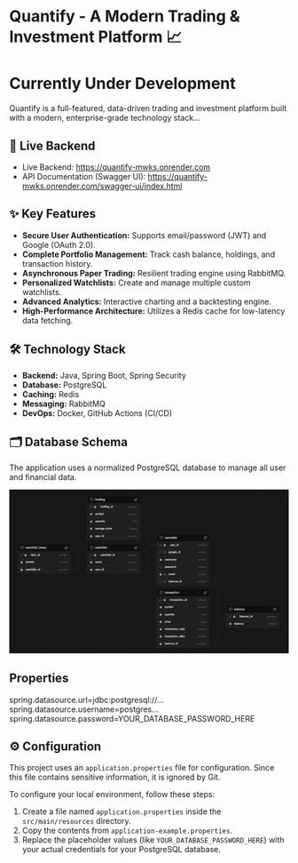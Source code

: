 # Quantify - A Modern Trading & Investment Platform 📈
# Currently Under Development

Quantify is a full-featured, data-driven trading and investment platform built with a modern, enterprise-grade technology stack...

## 🚀 Live Backend

- Live Backend: https://quantify-mwks.onrender.com
- API Documentation (Swagger UI): https://quantify-mwks.onrender.com/swagger-ui/index.html

## ✨ Key Features

* **Secure User Authentication:** Supports email/password (JWT) and Google (OAuth 2.0).
* **Complete Portfolio Management:** Track cash balance, holdings, and transaction history.
* **Asynchronous Paper Trading:** Resilient trading engine using RabbitMQ.
* **Personalized Watchlists:** Create and manage multiple custom watchlists.
* **Advanced Analytics:** Interactive charting and a backtesting engine.
* **High-Performance Architecture:** Utilizes a Redis cache for low-latency data fetching.

## 🛠️ Technology Stack

* **Backend:** Java, Spring Boot, Spring Security
* **Database:** PostgreSQL
* **Caching:** Redis
* **Messaging:** RabbitMQ
* **DevOps:** Docker, GitHub Actions (CI/CD)

## 🗂️ Database Schema

The application uses a normalized PostgreSQL database to manage all user and financial data.

![Database Schema Diagram](asset/schema.png)

## Properties

spring.datasource.url=jdbc:postgresql://...
spring.datasource.username=postgres...
spring.datasource.password=YOUR_DATABASE_PASSWORD_HERE

## ⚙️ Configuration

This project uses an `application.properties` file for configuration. Since this file contains sensitive information, it is ignored by Git.

To configure your local environment, follow these steps:

1.  Create a file named `application.properties` inside the `src/main/resources` directory.
2.  Copy the contents from `application-example.properties`.
3.  Replace the placeholder values (like `YOUR_DATABASE_PASSWORD_HERE`) with your actual credentials for your PostgreSQL database.